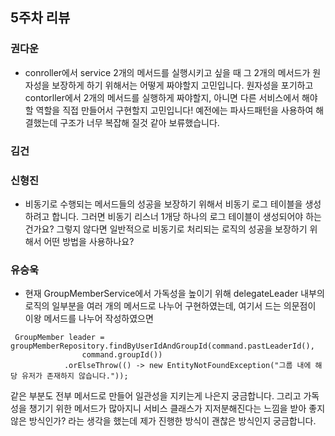 ## 5주차 리뷰
### 권다운
- conroller에서 service 2개의 메서드를 실행시키고 싶을 때 그 2개의 메서드가 원자성을 보장하게 하기 위해서는 어떻게 짜야할지 고민입니다.
  원자성을 포기하고 contorller에서 2개의 메서드를 실행하게 짜야할지, 아니면 다른 서비스에서 해야할 역할을 직접 만들어서 구현할지 고민입니다! 예전에는 파사드패턴을 사용하여 해결했는데 구조가 너무 복잡해 질것 같아 보류했습니다. 
### 김건

### 신형진
* 비동기로 수행되는 메서드들의 성공을 보장하기 위해서 비동기 로그 테이블을 생성하려고 합니다. 그러면 비동기 리스너 1개당 하나의 로그 테이블이 생성되어야 하는건가요? 그렇지 않다면 일반적으로 비동기로 처리되는 로직의 성공을 보장하기 위해서 어떤 방법을 사용하나요?

### 유승욱
- 현재 GroupMemberService에서 가독성을 높이기 위해 delegateLeader 내부의 로직의 일부분을 여러 개의 메서드로 나누어 구현하였는데, 여기서 드는 의문점이 이왕 메서드를 나누어 작성하였으면
```
 GroupMember leader = groupMemberRepository.findByUserIdAndGroupId(command.pastLeaderId(),
                command.groupId())
            .orElseThrow(() -> new EntityNotFoundException("그룹 내에 해당 유저가 존재하지 않습니다."));
```
같은 부분도 전부 메서드로 만들어 일관성을 지키는게 나은지 궁금합니다. 그리고 가독성을 챙기기 위한 메서드가 많아지니 서비스 클래스가 지저분해진다는 느낌을 받아 좋지 않은 방식인가? 라는 생각을 했는데  제가 진행한 방식이 괜찮은 방식인지 궁금합니다. 
